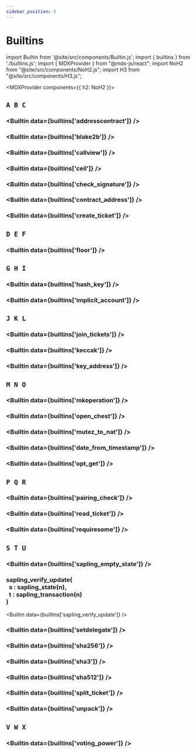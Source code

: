 ```yaml
---
sidebar_position: 5
---
```


# Builtins

import Builtin from '@site/src/components/Builtin.js';
import { builtins } from './builtins.js';
import { MDXProvider } from "@mdx-js/react";
import NoH2 from "@site/src/components/NoH2.js";
import H3 from "@site/src/components/H3.js";

<MDXProvider components={{ h2: NoH2 }}>

## `A B C`

<H3 page="builtins" value="address_to_contract(a : address)" />

<Builtin data={builtins['addresscontract']} />

<H3 page="builtins" value="blake2b(b : bytes)" />

<Builtin data={builtins['blake2b']} />

<H3 page="builtins" value="callview<T>(a : address, id : string, arg : X)"/>

<Builtin data={builtins['callview']} />

<H3 page="builtins" value="ceil(r : rational)" />

<Builtin data={builtins['ceil']} />

<H3 page="builtins" value="check_signature(k : key, s : signature, b : bytes)" />

<Builtin data={builtins['check_signature']} />

<H3 page="builtins" value="contract_address(c : contract<T>)" />

<Builtin data={builtins['contract_address']} />

<H3 page="builtins" value="create_ticket(s : T, n : nat)" />

<Builtin data={builtins['create_ticket']} />

## `D E F`

<H3 page="builtins" value="floor(r : rational)" />

<Builtin data={builtins['floor']} />

## `G H I`

<H3 page="builtins" value="hash_key(k : key)" />

<Builtin data={builtins['hash_key']} />

<H3 page="builtins" value="implicit_account(pkh : key_hash)" />

<Builtin data={builtins['implicit_account']} />

## `J K L`

<H3 page="builtins" value="join_tickets(t1 : ticket<T>, t2 : ticket<T>)" />

<Builtin data={builtins['join_tickets']} />

<H3 page="builtins" value="keccak(b : bytes)" />

<Builtin data={builtins['keccak']} />

<H3 page="builtins" value="key_address(k : key)" />

<Builtin data={builtins['key_address']} />

## `M N O`

<H3 page="builtins" value="mkoperation(a : tez, c : contract<T>, arg : T)" />

<Builtin data={builtins['mkoperation']} />

<H3 page="builtins" value="open_chest(k : chest_key, c : chest, t : nat)" />

<Builtin data={builtins['open_chest']} />

<H3 page="builtins" value="mutez_to_nat(v : tez)" />

<Builtin data={builtins['mutez_to_nat']} />

<H3 page="builtins" value="date_from_timestamp(i : int)" />

<Builtin data={builtins['date_from_timestamp']} />

<H3 page="builtins" value="opt_get(o : option<T>)" />

<Builtin data={builtins['opt_get']} />

## `P Q R`

<H3 page="builtins" value="pairing_check(l : list<bls12_381_g1 * bls12_381_g2>)" />

<Builtin data={builtins['pairing_check']} />

<H3 page="builtins" value="read_ticket(t : ticket<T>)" />

<Builtin data={builtins['read_ticket']} />

<H3 page="builtins" value="require_some(o : option<T>, s : S)" />

<Builtin data={builtins['requiresome']} />

## `S T U`

<H3 page="builtins" value="sapling_empty_state(k : key_hash)" />

<Builtin data={builtins['sapling_empty_state']} />

<H3 page="builtins" value="sapling_verify_update">
    sapling_verify_update(<br/>&nbsp;&nbsp;s : sapling_state(n),<br/>&nbsp;&nbsp;t : sapling_transaction(n)<br/>)
</H3>

<Builtin data={builtins['sapling_verify_update']} />

<H3 page="builtins" value="set_delegate(opkh : option<key_hash>)" />

<Builtin data={builtins['setdelegate']} />

<H3 page="builtins" value="sha256(b : bytes)" />

<Builtin data={builtins['sha256']} />

<H3 page="builtins" value="sha3(b : bytes)" />

<Builtin data={builtins['sha3']} />

<H3 page="builtins" value="sha512(b : bytes)" />

<Builtin data={builtins['sha512']} />

<H3 page="builtins" value="split_ticket(t : ticket<T>, n1 : nat, n2 : nat)" />

<Builtin data={builtins['split_ticket']} />

<H3 page="builtins" value="unpack<T>(b : bytes)" />

<Builtin data={builtins['unpack']} />

## `V W X`

<H3 page="builtins" value="voting_power(k : key_hash)" />

<Builtin data={builtins['voting_power']} />














</MDXProvider>
